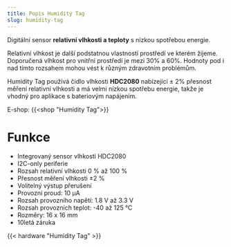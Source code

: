 ```yaml
---
title: Popis Humidity Tag
slug: humidity-tag
---
```



Digitální sensor **relativní vlhkosti a teploty** s nízkou spotřebou energie.

Relativní vlhkost je další podstatnou vlastností prostředí ve kterém žijeme. Doporučená vlhkost pro vnitřní prostředí je mezi 30% a 60%. Hodnoty pod i nad tímto rozsahem mohou vést k různým zdravotním problémům.

Humidity Tag používá čidlo vlhkosti **HDC2080** nabízející ± 2% přesnost měření relativní vlhkosti a má velmi nízkou spotřebu energie, takže je vhodný pro aplikace s bateriovým napájením.

E-shop: {{<shop "Humidity Tag">}} 

# Funkce

  * Integrovaný sensor vlhkosti HDC2080
  * I2C-only periferie
  * Rozsah relativní vlhkosti 0 % až 100 %
  * Přesnost měření vlhkosti ±2 %
  * Volitelný výstup přerušení 
  * Provozní proud: 10 µA
  * Rozsah provozního napětí: 1.8 V až 3.3 V
  * Rozsah provozních teplot: -40 až 125 °C
  * Rozměry: 16 x 16 mm
  * 10letá záruka



{{< hardware "Humidity Tag" >}}
